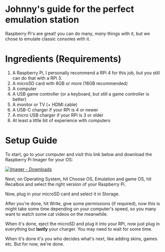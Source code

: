 # Johnny's guide for the perfect emulation station
Raspberry Pi's are great! you can do many, *many* things with it, but we chose to emulate classic consoles with it.

# Ingredients (Requirements)
1. A Raspberry Pi, I personally recommend a RPi 4 for this job, but you still can do that with a RPi 3.
2. A microSD card with 8GB or more (16GB recommended)
3. A computer
4. A USB game controller (or a keyboard, but still a game controller is better)
5. A monitor or TV (+ HDMI cable)
6. A USB-C charger if your RPi is 4 or newer
7. A micro USB charger if your RPi is 3 or older
8. At least a little bit of experience with computers

# Setup Guide
To start, go to your computer and visit this link below and download the Raspberry Pi Imager for your OS:

[![Imager - Downloads](https://img.shields.io/badge/Imager-Downloads-blue?logo=raspberrypi)](https://www.raspberrypi.com/software/)

Next, on Operating System, hit Choose OS, Emulation and game OS, hit Recalbox and select the right version of your Raspberry Pi.

Now, plug in your microSD card and select it in Storage.

After you're done, hit Write, give some permissions (if required), now this is might take some time depending on your computer's speed, so you many want to watch some cat videos on the meanwhile.

When it's done, eject the microSD and plug it into your RPi, now just plug in everything but **lastly** your charger.
You may need to wait for some time.

When it's done it's you who decides what's next, like adding skins, games etc. But for now, we're done.

